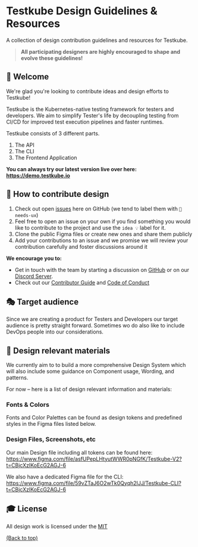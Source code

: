# Testkube Design Guidelines & Resources

A collection of design contribution guidelines and resources for Testkube.

> **All participating designers are highly encouraged to shape and evolve these guidelines!**

## 👋 Welcome

We're glad you're looking to contribute ideas and design efforts to Testkube!

Testkube is the Kubernetes-native testing framework for testers and developers. We aim to simplify Tester's life by decoupling testing from CI/CD for improved test execution pipelines and faster runtimes.

Testkube consists of 3 different parts. 
1. The API
2. The CLI
3. The Frontend Application

**You can always try our latest version live over here: https://demo.testkube.io**

## 🚢 How to contribute design

1. Check out open [issues](https://github.com/kubeshop/testkube/issues) here on GitHub (we tend to label them with `🚨 needs-ux`)
2. Feel free to open an issue on your own if you find something you would like to contribute to the project and use the `idea 💡` label for it.
3. Clone the public Figma files or create new ones and share them publicly
4. Add your contributions to an issue and we promise we will review your contribution carefully and foster discussions around it

**We encourage you to:**

- Get in touch with the team by starting a discussion on [GitHub](https://github.com/kubeshop/testkube/issues) or on our [Discord Server](https://discord.gg/hfq44wtR6Q).
- Check out our [Contributor Guide](https://github.com/kubeshop/testkube/blob/main/CONTRIBUTING.md) and
  [Code of Conduct](https://github.com/kubeshop/testkube/blob/main/CODE_OF_CONDUCT.md)

## 🎭 Target audience

Since we are creating a product for Testers and Developers our target audience is pretty straight forward. Sometimes wo do also like to include DevOps people into our considerations.

## 💅 Design relevant materials

We currently aim to to build a more comprehensive Design System which will also include some guidance on Component usage, Wording, and patterns. 

For now – here is a list of design relevant information and materials:


### Fonts & Colors

Fonts and Color Palettes can be found as design tokens and predefined styles in the Figma files listed below.


### Design Files, Screenshots, etc

Our main Design file including all tokens can be found here:
https://www.figma.com/file/asfUPepLHtyutWWR0pNGfK/Testkube-V2?t=CBjcXzIKoEcG2AGJ-6

We also have a dedicated Figma file for the CLI: 
https://www.figma.com/file/59vZTaJ6O2wTk0Qyqh2IJJ/Testkube-CLI?t=CBjcXzIKoEcG2AGJ-6

## 🎓 License

All design work is licensed under the
[MIT](https://mit-license.org/)

[(Back to top)](#-table-of-contents)